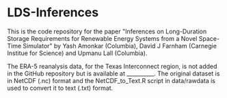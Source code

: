 # LDS-Inferences

This is the code repository for the paper "Inferences on Long-Duration Storage Requirements for Renewable Energy Systems from a Novel Space-Time Simulator" by Yash Amonkar (Columbia), David J Farnham (Carnegie Institue for Science) and Upmanu Lall (Columbia).

The ERA-5 reanalysis data, for the Texas Interconnect region, is not added in the GitHub repository but is available at __________. The original dataset is in  NetCDF (.nc) format and the NetCDF_to_Text.R script in data/rawdata is used to convert it to text (.txt) format. 
